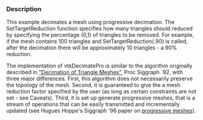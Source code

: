 ### Description

This example decimates a mesh using progressive decimation. The SetTargetReduction function specifies how many triangles should reduced by specifying the percentage (0,1) of triangles to be removed. For example, if the mesh contains 100 triangles and SetTargetReduction(.90) is called, after the decimation there will be approximately 10 triangles - a 90% reduction.

The implementation of vtkDecimatePro is similar to the algorithm originally described in ["Decimation of Triangle Meshes"](https://www.researchgate.net/publication/225075888_Decimation_of_triangle_meshes), Proc Siggraph `92, with three major differences. First, this algorithm does not necessarily preserve the topology of the mesh. Second, it is guaranteed to give the a mesh reduction factor specified by the user (as long as certain constraints are not set - see Caveats). Third, it is set up generate progressive meshes, that is a stream of operations that can be easily transmitted and incrementally updated (see Hugues Hoppe's Siggraph '96 paper on [progressive meshes](http://hhoppe.com/pm.pdf)).
